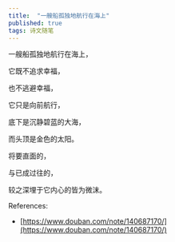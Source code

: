 ```yaml
---
title:  "一艘船孤独地航行在海上"
published: true
tags: 诗文随笔
---
```


一艘船孤独地航行在海上，

它既不追求幸福，

也不逃避幸福，

它只是向前航行，

底下是沉静碧蓝的大海，

而头顶是金色的太阳。

将要直面的，

与已成过往的，

较之深埋于它内心的皆为微沫。

References:

- [https://www.douban.com/note/140687170/](https://www.douban.com/note/140687170/)